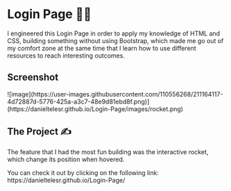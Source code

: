 <h1>Login Page 👨‍💻</h1> 
<p> I engineered this Login Page in order to apply my knowledge of HTML and CSS, building something without using Bootstrap, which made me go out of my comfort zone at the same time that I learn how to use different resources to reach interesting outcomes.</p>
<h2>Screenshot</h2>
![image](https://user-images.githubusercontent.com/110556268/211164117-4d72887d-5776-425a-a3c7-48e9d81ebd8f.png)](https://danieltelesr.github.io/Login-Page/images/rocket.png)

<h2>The Project ✍️</h2> 
<p> The feature that I had the most fun building was the interactive rocket, which change its position when hovered.</p>
<p> You can check it out by clicking on the following link: https://danieltelesr.github.io/Login-Page/

